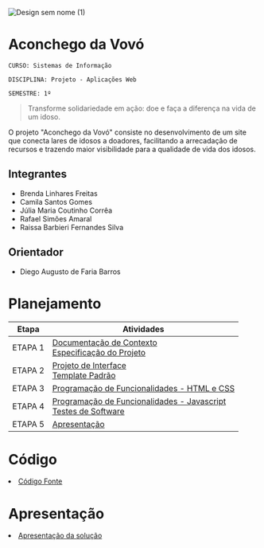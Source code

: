 ![Design sem nome (1)](https://github.com/user-attachments/assets/abd7756b-a658-4982-99c9-d29bdddd84dd)

# Aconchego da Vovó

`CURSO: Sistemas de Informação`

`DISCIPLINA: Projeto - Aplicações Web`

`SEMESTRE: 1º`

> Transforme solidariedade em ação: doe e faça a diferença na vida de um idoso.

O projeto "Aconchego da Vovó" consiste no desenvolvimento de um site que conecta lares de idosos a doadores, facilitando a arrecadação de recursos e trazendo maior visibilidade para a qualidade de vida dos idosos.  

## Integrantes

* Brenda Linhares Freitas
* Camila Santos Gomes
* Júlia Maria Coutinho Corrêa
* Rafael Simões Amaral
* Raissa Barbieri Fernandes Silva


## Orientador

* Diego Augusto de Faria Barros

# Planejamento

| Etapa         | Atividades |
|  :----:   | ----------- |
| ETAPA 1         |[Documentação de Contexto](docs/context.md) <br> [Especificação do Projeto](docs/especification.md) |
| ETAPA 2         |[Projeto de Interface](docs/interface.md) <br> [Template Padrão](docs/template.md) |
| ETAPA 3         |[Programação de Funcionalidades - HTML e CSS](docs/development.md) |
| ETAPA 4        |[Programação de Funcionalidades - Javascript](docs/development.md) <br> [Testes de Software ](docs/tests.md) |
| ETAPA 5         | [Apresentação](presentation/README.md) |

# Código

<li><a href="src/README.md"> Código Fonte</a></li>

# Apresentação

<li><a href="presentation/README.md"> Apresentação da solução</a></li>
